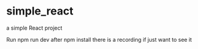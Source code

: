 # simple_react
a simple React project

Run 
npm run dev after npm install
there is a recording if just want to see it
